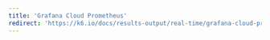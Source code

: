 ```yaml
---
title: 'Grafana Cloud Prometheus'
redirect: 'https://k6.io/docs/results-output/real-time/grafana-cloud-prometheus'
---
```


